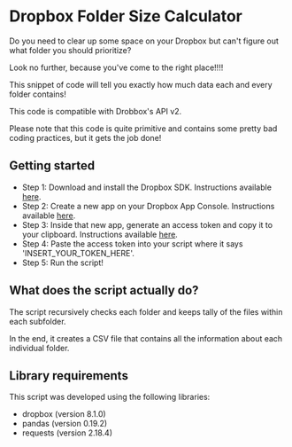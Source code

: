 # Dropbox Folder Size Calculator
Do you need to clear up some space on your Dropbox but can't figure out what folder you should prioritize?

Look no further, because you've come to the right place!!!! 

This snippet of code will tell you exactly how much data each and every folder contains! 

This code is compatible with Drobbox's API v2. 

Please note that this code is quite primitive and contains some pretty bad coding practices, but it gets the job done! 

## Getting started
- Step 1: Download and install the Dropbox SDK. Instructions available [here](https://www.dropbox.com/developers/documentation/python#install).
- Step 2: Create a new app on your Dropbox App Console. Instructions available [here](https://www.dropbox.com/developers/apps).
- Step 3: Inside that new app, generate an access token and copy it to your clipboard. Instructions available [here](https://blogs.dropbox.com/developers/2014/05/generate-an-access-token-for-your-own-account/).
- Step 4: Paste the access token into your script where it says 'INSERT_YOUR_TOKEN_HERE'.
- Step 5: Run the script!

## What does the script actually do?
The script recursively checks each folder and keeps tally of the files within each subfolder.

In the end, it creates a CSV file that contains all the information about each individual folder.

## Library requirements
This script was developed using the following libraries:
- dropbox (version 8.1.0)
- pandas (version 0.19.2)
- requests (version 2.18.4)
